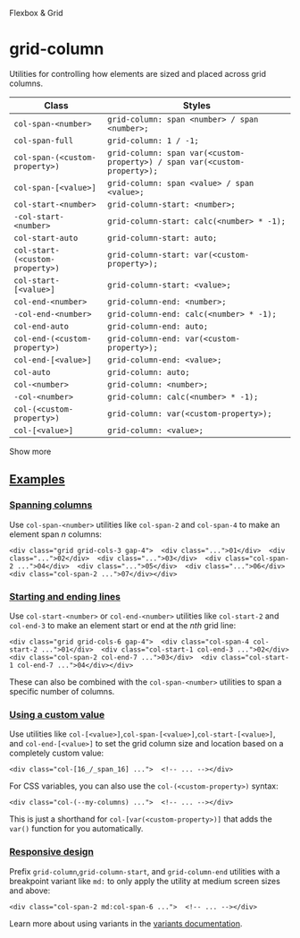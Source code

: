 Flexbox & Grid

# grid-column

Utilities for controlling how elements are sized and placed across grid columns.

| Class                           | Styles                                                                    |
| ------------------------------- | ------------------------------------------------------------------------- |
| `col-span-<number>`             | `grid-column: span <number> / span <number>;`                             |
| `col-span-full`                 | `grid-column: 1 / -1;`                                                    |
| `col-span-(<custom-property>)`  | `grid-column: span var(<custom-property>) / span var(<custom-property>);` |
| `col-span-[<value>]`            | `grid-column: span <value> / span <value>;`                               |
| `col-start-<number>`            | `grid-column-start: <number>;`                                            |
| `-col-start-<number>`           | `grid-column-start: calc(<number> * -1);`                                 |
| `col-start-auto`                | `grid-column-start: auto;`                                                |
| `col-start-(<custom-property>)` | `grid-column-start: var(<custom-property>);`                              |
| `col-start-[<value>]`           | `grid-column-start: <value>;`                                             |
| `col-end-<number>`              | `grid-column-end: <number>;`                                              |
| `-col-end-<number>`             | `grid-column-end: calc(<number> * -1);`                                   |
| `col-end-auto`                  | `grid-column-end: auto;`                                                  |
| `col-end-(<custom-property>)`   | `grid-column-end: var(<custom-property>);`                                |
| `col-end-[<value>]`             | `grid-column-end: <value>;`                                               |
| `col-auto`                      | `grid-column: auto;`                                                      |
| `col-<number>`                  | `grid-column: <number>;`                                                  |
| `-col-<number>`                 | `grid-column: calc(<number> * -1);`                                       |
| `col-(<custom-property>)`       | `grid-column: var(<custom-property>);`                                    |
| `col-[<value>]`                 | `grid-column: <value>;`                                                   |

Show more

## [Examples](#examples)

### [Spanning columns](#spanning-columns)

Use `col-span-<number>` utilities like `col-span-2` and `col-span-4` to make an element span *n* columns:

```
<div class="grid grid-cols-3 gap-4">  <div class="...">01</div>  <div class="...">02</div>  <div class="...">03</div>  <div class="col-span-2 ...">04</div>  <div class="...">05</div>  <div class="...">06</div>  <div class="col-span-2 ...">07</div></div>
```

### [Starting and ending lines](#starting-and-ending-lines)

Use `col-start-<number>` or `col-end-<number>` utilities like `col-start-2` and `col-end-3` to make an element start or end at the *nth* grid line:

```
<div class="grid grid-cols-6 gap-4">  <div class="col-span-4 col-start-2 ...">01</div>  <div class="col-start-1 col-end-3 ...">02</div>  <div class="col-span-2 col-end-7 ...">03</div>  <div class="col-start-1 col-end-7 ...">04</div></div>
```

These can also be combined with the `col-span-<number>` utilities to span a specific number of columns.

### [Using a custom value](#using-a-custom-value)

Use utilities like `col-[<value>]`,`col-span-[<value>]`,`col-start-[<value>]`, and `col-end-[<value>]` to set the grid column size and location based on a completely custom value:

```
<div class="col-[16_/_span_16] ...">  <!-- ... --></div>
```

For CSS variables, you can also use the `col-(<custom-property>)` syntax:

```
<div class="col-(--my-columns) ...">  <!-- ... --></div>
```

This is just a shorthand for `col-[var(<custom-property>)]` that adds the `var()` function for you automatically.

### [Responsive design](#responsive-design)

Prefix `grid-column`,`grid-column-start`, and `grid-column-end` utilities with a breakpoint variant like `md:` to only apply the utility at medium screen sizes and above:

```
<div class="col-span-2 md:col-span-6 ...">  <!-- ... --></div>
```

Learn more about using variants in the [variants documentation](/docs/hover-focus-and-other-states).
